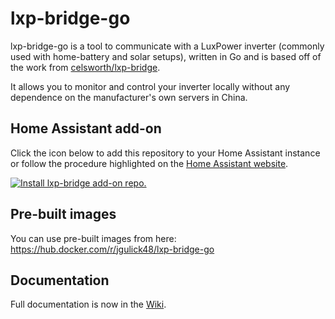 # lxp-bridge-go

lxp-bridge-go is a tool to communicate with a LuxPower inverter (commonly used with home-battery and solar setups), written in Go and is based
off of the work from [celsworth/lxp-bridge](https://github.com/celsworth/lxp-bridge/).

It allows you to monitor and control your inverter locally without any dependence on the manufacturer's own servers in China.

## Home Assistant add-on
Click the icon below to add this repository to your Home Assistant instance or follow the procedure highlighted on the [Home Assistant website](https://home-assistant.io/hassio/installing_third_party_addons).

[![Install lxp-bridge add-on repo.](https://my.home-assistant.io/badges/supervisor_add_addon_repository.svg)](https://my.home-assistant.io/redirect/supervisor_add_addon_repository/?repository_url=https%3A%2F%2Fgithub.com%2Fcelsworth%2Flxp-bridge)

## Pre-built images
You can use pre-built images from here: https://hub.docker.com/r/jgulick48/lxp-bridge-go

## Documentation

Full documentation is now in the [Wiki](https://github.com/jgulick48/lxp-bridge-go/wiki).
